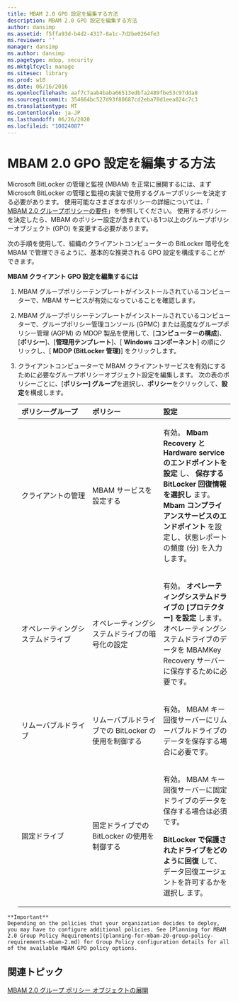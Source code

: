 ```yaml
---
title: MBAM 2.0 GPO 設定を編集する方法
description: MBAM 2.0 GPO 設定を編集する方法
author: dansimp
ms.assetid: f5ffa93d-b4d2-4317-8a1c-7d2be0264fe3
ms.reviewer: ''
manager: dansimp
ms.author: dansimp
ms.pagetype: mdop, security
ms.mktglfcycl: manage
ms.sitesec: library
ms.prod: w10
ms.date: 06/16/2016
ms.openlocfilehash: aaf7c7aab4baba66513edbfa2489fbe53c97dda8
ms.sourcegitcommit: 354664bc527d93f80687cd2eba70d1eea024c7c3
ms.translationtype: MT
ms.contentlocale: ja-JP
ms.lasthandoff: 06/26/2020
ms.locfileid: "10824087"
---
```

# MBAM 2.0 GPO 設定を編集する方法


Microsoft BitLocker の管理と監視 (MBAM) を正常に展開するには、まず Microsoft BitLocker の管理と監視の実装で使用するグループポリシーを決定する必要があります。 使用可能なさまざまなポリシーの詳細については、「 [MBAM 2.0 グループポリシーの要件](planning-for-mbam-20-group-policy-requirements-mbam-2.md)」を参照してください。 使用するポリシーを決定したら、MBAM のポリシー設定が含まれている1つ以上のグループポリシーオブジェクト (GPO) を変更する必要があります。

次の手順を使用して、組織のクライアントコンピューターの BitLocker 暗号化を MBAM で管理できるように、基本的な推奨される GPO 設定を構成することができます。

**MBAM クライアント GPO 設定を編集するには**

1.  MBAM グループポリシーテンプレートがインストールされているコンピューターで、MBAM サービスが有効になっていることを確認します。

2.  MBAM グループポリシーテンプレートがインストールされているコンピューターで、グループポリシー管理コンソール (GPMC) または高度なグループポリシー管理 (AGPM) の MDOP 製品を使用して、[**コンピューターの構成**]、[**ポリシー**]、[**管理用テンプレート**]、[ **Windows コンポーネント**] の順にクリックし、[ **MDOP (BitLocker 管理)**] をクリックします。

3.  クライアントコンピューターで MBAM クライアントサービスを有効にするために必要なグループポリシーオブジェクト設定を編集します。 次の表のポリシーごとに、[**ポリシー] グループ**を選択し、**ポリシー**をクリックして、**設定**を構成します。

    <table>
    <colgroup>
    <col width="33%" />
    <col width="33%" />
    <col width="33%" />
    </colgroup>
    <thead>
    <tr class="header">
    <th align="left">ポリシーグループ</th>
    <th align="left">ポリシー</th>
    <th align="left">設定</th>
    </tr>
    </thead>
    <tbody>
    <tr class="odd">
    <td align="left"><p>クライアントの管理</p></td>
    <td align="left"><p>MBAM サービスを設定する</p></td>
    <td align="left"><p>有効。 <strong>Mbam Recovery と Hardware service のエンドポイントを設定 </strong> し、 <strong> 保存する BitLocker 回復情報を選択し </strong> ます。 <strong>Mbam コンプライアンスサービスのエンドポイント </strong> を設定し、状態レポートの頻度 (分) を入力します。</p></td>
    </tr>
    <tr class="even">
    <td align="left"><p>オペレーティングシステムドライブ</p></td>
    <td align="left"><p>オペレーティングシステムドライブの暗号化の設定</p></td>
    <td align="left"><p>有効。 <strong>オペレーティングシステムドライブの [プロテクター] を設定 </strong> します。 オペレーティングシステムドライブのデータを MBAMKey Recovery サーバーに保存するために必要です。</p></td>
    </tr>
    <tr class="odd">
    <td align="left"><p>リムーバブルドライブ</p></td>
    <td align="left"><p>リムーバブルドライブでの BitLocker の使用を制御する</p></td>
    <td align="left"><p>有効。 MBAM キー回復サーバーにリムーバブルドライブのデータを保存する場合に必要です。</p></td>
    </tr>
    <tr class="even">
    <td align="left"><p>固定ドライブ</p></td>
    <td align="left"><p>固定ドライブでの BitLocker の使用を制御する</p></td>
    <td align="left"><p>有効。 MBAM キー回復サーバーに固定ドライブのデータを保存する場合は必須です。</p>
    <p><strong>BitLocker で保護されたドライブをどのように回復 </strong> して、データ回復エージェントを許可するかを選択し <strong> </strong> ます。</p></td>
    </tr>
    </tbody>
    </table>



~~~
**Important**  
Depending on the policies that your organization decides to deploy, you may have to configure additional policies. See [Planning for MBAM 2.0 Group Policy Requirements](planning-for-mbam-20-group-policy-requirements-mbam-2.md) for Group Policy configuration details for all of the available MBAM GPO policy options.
~~~



## 関連トピック


[MBAM 2.0 グループ ポリシー オブジェクトの展開](deploying-mbam-20-group-policy-objects-mbam-2.md)









